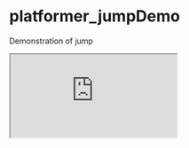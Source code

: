 # platformer_jumpDemo
Demonstration of jump

<html>
  <body>
    <iFrame src=https://github.com/Emil-H-Uhlin/platformer_character title="Platforming jump demo"></iFrame>
    <div id="unityContainer" style="width: 960px; height: 600px"></div>
  </body>
</html>
